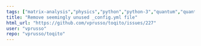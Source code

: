 ```yaml
---
tags: ["matrix-analysis","physics","python","python-3","quantum","quantum-computing","quantum-information","unitaryhack"]
title: "Remove seemingly unused _config.yml file"
html_url: "https://github.com/vprusso/toqito/issues/227"
user: "vprusso"
repo: "vprusso/toqito"
---
```


